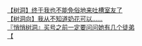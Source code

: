 [【树洞】终于我也不能免俗地来吐槽室友了](http://tieba.baidu.com/p/4237053760?see_lz=1&pn=)   
[【树洞向】我从不知道奶花可以……](http://tieba.baidu.com/p/4237291337?see_lz=1&pn=)   
[『悄悄树洞』买号之前一定要问问她有几个徒弟](http://tieba.baidu.com/p/4238284743?see_lz=1&pn=)   
[【](http://tieba.baidu.com/p/4238225110?see_lz=1&pn=)   
